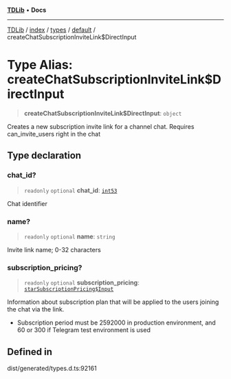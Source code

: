 [**TDLib**](../../../../../../README.md) • **Docs**

***

[TDLib](../../../../../../modules.md) / [index](../../../../../README.md) / [types](../../../README.md) / [default](../README.md) / createChatSubscriptionInviteLink$DirectInput

# Type Alias: createChatSubscriptionInviteLink$DirectInput

> **createChatSubscriptionInviteLink$DirectInput**: `object`

Creates a new subscription invite link for a channel chat. Requires can_invite_users right in the chat

## Type declaration

### chat\_id?

> `readonly` `optional` **chat\_id**: [`int53`](int53.md)

Chat identifier

### name?

> `readonly` `optional` **name**: `string`

Invite link name; 0-32 characters

### subscription\_pricing?

> `readonly` `optional` **subscription\_pricing**: [`starSubscriptionPricing$Input`](starSubscriptionPricing$Input.md)

Information about subscription plan that will be applied to the users joining the chat via the link.

- Subscription period must be 2592000 in production environment, and 60 or 300 if Telegram test environment is used

## Defined in

dist/generated/types.d.ts:92161
